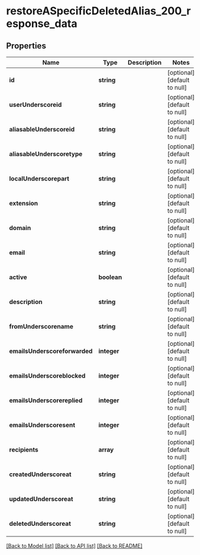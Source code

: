 # restoreASpecificDeletedAlias_200_response_data

## Properties
Name | Type | Description | Notes
------------ | ------------- | ------------- | -------------
**id** | **string** |  | [optional] [default to null]
**userUnderscoreid** | **string** |  | [optional] [default to null]
**aliasableUnderscoreid** | **string** |  | [optional] [default to null]
**aliasableUnderscoretype** | **string** |  | [optional] [default to null]
**localUnderscorepart** | **string** |  | [optional] [default to null]
**extension** | **string** |  | [optional] [default to null]
**domain** | **string** |  | [optional] [default to null]
**email** | **string** |  | [optional] [default to null]
**active** | **boolean** |  | [optional] [default to null]
**description** | **string** |  | [optional] [default to null]
**fromUnderscorename** | **string** |  | [optional] [default to null]
**emailsUnderscoreforwarded** | **integer** |  | [optional] [default to null]
**emailsUnderscoreblocked** | **integer** |  | [optional] [default to null]
**emailsUnderscorereplied** | **integer** |  | [optional] [default to null]
**emailsUnderscoresent** | **integer** |  | [optional] [default to null]
**recipients** | **array** |  | [optional] [default to null]
**createdUnderscoreat** | **string** |  | [optional] [default to null]
**updatedUnderscoreat** | **string** |  | [optional] [default to null]
**deletedUnderscoreat** | **string** |  | [optional] [default to null]

[[Back to Model list]](../README.md#documentation-for-models) [[Back to API list]](../README.md#documentation-for-api-endpoints) [[Back to README]](../README.md)



